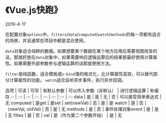# 《Vue.js快跑》

2019-4-17

在配置对象`options`中，`filters`/`data`/`computed`/`watch`/`methods`的每一项都有适合的场景，并且通常在项目中都是混合使用。

`data`对象适合纯粹的数据。如果想要某个数据在某个地方应用后需要视图改变的话，那就好放在`data`对象中，如果需要响应逻辑运算后的结果那最好使用计算属性。如果需要外部参数参与逻辑运算的话那就使用方法。

`filter`是纯函数，适合模板或`v-bind`值的格式化，比计算属性高效，可以替代部分计算属性的功能。
`watch`适合监听异步事件，执行异步回调。

选项 | 可读 | 可写 | 有默认参数 | 可以传入参数（非默认） | 进行逻辑运算 | 有缓存
:- | :-: |  :-: |  :-: |  :-: |  :-: |  :-: |  :-: 
data | 是 | 是 | 无 | 否 | 可以接受简单表达式 | 无
computed | 是get | 是set | set(newVal) | 否 | 是 | 是
watch | 是 | 否 | （newVal, oldVal) | 否 | 是 | 无
methods | 是 | 否 | 事件处理对象event | 是 | 是 | 无
filtes | 是 | 否 |  val | 是（作为第二个参数开始） | 是 | 无

